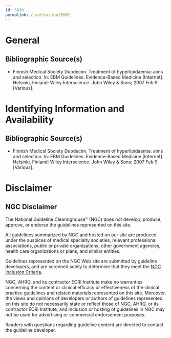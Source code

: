 ```yaml
---
id: 5830
permalink: /:collection/5830
---
```


# General

## Bibliographic Source(s)

- Finnish Medical Society Duodecim. Treatment of hyperlipidaemia: aims and selection. In: EBM Guidelines. Evidence-Based Medicine [Internet]. Helsinki, Finland: Wiley Interscience. John Wiley & Sons; 2007 Feb 9 [Various].

# Identifying Information and Availability

## Bibliographic Source(s)

- Finnish Medical Society Duodecim. Treatment of hyperlipidaemia: aims and selection. In: EBM Guidelines. Evidence-Based Medicine [Internet]. Helsinki, Finland: Wiley Interscience. John Wiley & Sons; 2007 Feb 9 [Various].

# Disclaimer

## NGC Disclaimer

The National Guideline Clearinghouse™ (NGC) does not develop, produce, approve, or endorse the guidelines represented on this site.

All guidelines summarized by NGC and hosted on our site are produced under the auspices of medical specialty societies, relevant professional associations, public or private organizations, other government agencies, health care organizations or plans, and similar entities.

Guidelines represented on the NGC Web site are submitted by guideline developers, and are screened solely to determine that they meet the [NGC Inclusion Criteria](/help-and-about/summaries/inclusion-criteria).

NGC, AHRQ, and its contractor ECRI Institute make no warranties concerning the content or clinical efficacy or effectiveness of the clinical practice guidelines and related materials represented on this site. Moreover, the views and opinions of developers or authors of guidelines represented on this site do not necessarily state or reflect those of NGC, AHRQ, or its contractor ECRI Institute, and inclusion or hosting of guidelines in NGC may not be used for advertising or commercial endorsement purposes.

Readers with questions regarding guideline content are directed to contact the guideline developer.

